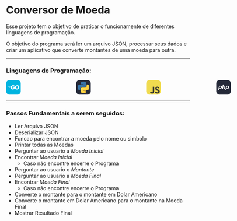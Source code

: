 # Conversor de Moeda

Esse projeto tem o objetivo de praticar o funcionamente de diferentes
linguagens de programação.

O objetivo do programa será ler um arquivo JSON, processar seus dados e
criar um aplicativo que converte montantes de uma moeda para outra.

---

### Linguagens de Programação:

<div style="width:100vw; display:grid; grid-template-columns: repeat(5,1fr);">

<a href="https://github.com/DestinyFrog/Conversor-de-Moedas-por-JSON/tree/main/go/index.go">
	<img height="40" alt="GoLang logo" src="https://raw.githubusercontent.com/tandpfun/skill-icons/main/icons/GoLang.svg"/>
</a>

<a href="https://github.com/DestinyFrog/Conversor-de-Moedas-por-JSON/tree/main/python/index.py">
	<img height="40" alt="Python logo" src="https://raw.githubusercontent.com/tandpfun/skill-icons/main/icons/Python-Dark.svg"/>
</a>

<a href="https://github.com/DestinyFrog/Conversor-de-Moedas-por-JSON/tree/main/node/index.js">
	<img height="40" alt="Python logo" src="https://raw.githubusercontent.com/tandpfun/skill-icons/main/icons/JavaScript.svg"/>
</a>

<a href="https://github.com/DestinyFrog/Conversor-de-Moedas-por-JSON/tree/main/php/index.php">
	<img height="40" alt="Python logo" src="https://raw.githubusercontent.com/tandpfun/skill-icons/main/icons/PHP-Dark.svg"/>
</a>

</div>

---

### Passos Fundamentais a serem seguidos:
- Ler Arquivo JSON
- Deserializar JSON
- Funcao para encontrar a moeda pelo nome ou simbolo
- Printar todas as Moedas
- Perguntar ao usuario a *Moeda Inicial*
- Encontrar *Moeda Inicial*
	- Caso não encontre encerre o Programa
- Perguntar ao usuario o *Montante*
- Perguntar ao usuario a *Moeda Final*
- Encontrar *Moeda Final*
	- Caso não encontre encerre o Programa
- Converte o montante para o montante em Dolar Americano
- Converte o montante em Dolar Americano para o montante na Moeda Final
- Mostrar Resultado Final